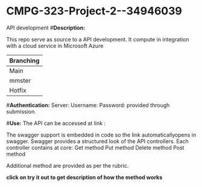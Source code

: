 # CMPG-323-Project-2--34946039
API development 
 #**Description:**
 
 This repo serve as source to a API development. It compute in integration with a cloud service in Microsoft Azure 
 
|Branching     |
|------------------|
Main|
mmster|
Hotfix|  

 #**Authentication:**
 Server:
 Username: 
 Password: 
 provided through submission.
 
  #**Use:**
 The API can be accessed at link : 
 
 The swagger support is embedded in code so the link automaticallyopens in swagger.
 Swagger provides a structured look of the API controllers. 
 Each controller contains at core:
 Get method
 Put method
 Delete method 
 Post method
 
 Additional method are provided as per the rubric. 
 
 **click on try it out to get description of how the method works**
